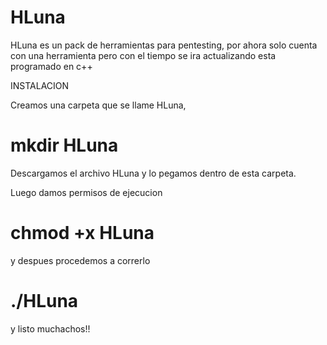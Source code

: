 

 # HLuna

HLuna es un pack de herramientas para pentesting, por ahora solo cuenta con una herramienta pero con el tiempo se ira actualizando esta programado en c++


INSTALACION

Creamos una carpeta que se llame HLuna,

# mkdir HLuna

 Descargamos el archivo HLuna y lo pegamos dentro de esta carpeta.


Luego damos permisos de ejecucion

# chmod +x HLuna


y despues procedemos a correrlo

# ./HLuna


y listo muchachos!!
